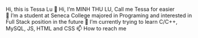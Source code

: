 <h>Hi, this is Tessa Lu</h>
👋 Hi, I’m MINH THU LU, Call me Tessa for easier<br>
👀 I’m a student at Seneca College majored in Programing and interested in Full Stack position in the future
🌱 I’m currently trying to learn C/C++, MySQL, JS, HTML and CSS
📫 How to reach me 

<!---
tessalu239/tessalu239 is a ✨ special ✨ repository because its `README.md` (this file) appears on your GitHub profile.
You can click the Preview link to take a look at your changes.
--->
